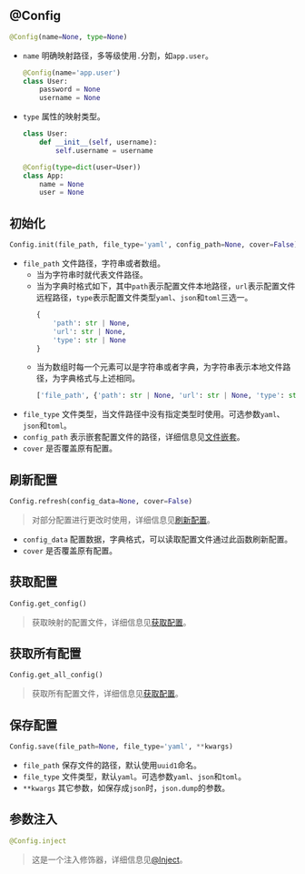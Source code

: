 ## @Config

```python
@Config(name=None, type=None)
```

+ `name` 明确映射路径，多等级使用`.`分割，如`app.user`。

    ```python
    @Config(name='app.user')
    class User:
        password = None
        username = None
    ```
+ `type` 属性的映射类型。

    ```python
    class User:
        def __init__(self, username):
            self.username = username

    @Config(type=dict(user=User))
    class App:
        name = None
        user = None
    ```

## 初始化

```python
Config.init(file_path, file_type='yaml', config_path=None, cover=False)
```

+ `file_path` 文件路径，字符串或者数组。
    + 当为字符串时就代表文件路径。
    + 当为字典时格式如下，其中`path`表示配置文件本地路径，`url`表示配置文件远程路径，`type`表示配置文件类型`yaml`、`json`和`toml`三选一。
        ```python
        {
            'path': str | None,
            'url': str | None,
            'type': str | None
        }
        ```
    + 当为数组时每一个元素可以是字符串或者字典，为字符串表示本地文件路径，为字典格式与上述相同。
        ```python
        ['file_path', {'path': str | None, 'url': str | None, 'type': str | None}, 'file_path']
        ```
+ `file_type` 文件类型，当文件路径中没有指定类型时使用。可选参数`yaml`、`json`和`toml`。
+ `config_path` 表示嵌套配置文件的路径，详细信息见[文件嵌套](./function_tutorial?id=文件嵌套)。
+ `cover` 是否覆盖原有配置。

## 刷新配置

```python
Config.refresh(config_data=None, cover=False)
```

> 对部分配置进行更改时使用，详细信息见[刷新配置](./function_tutorial?id=刷新配置)。

+ `config_data` 配置数据，字典格式，可以读取配置文件通过此函数刷新配置。
+ `cover` 是否覆盖原有配置。

## 获取配置

```python
Config.get_config()
```

> 获取映射的配置文件，详细信息见[获取配置](./function_tutorial?id=获取配置)。

## 获取所有配置

```python
Config.get_all_config()
```

> 获取所有配置文件，详细信息见[获取配置](./function_tutorial?id=获取配置)。

## 保存配置

```python
Config.save(file_path=None, file_type='yaml', **kwargs)
```

+ `file_path` 保存文件的路径，默认使用`uuid1`命名。
+ `file_type` 文件类型，默认`yaml`。可选参数`yaml`、`json`和`toml`。
+ `**kwargs` 其它参数，如保存成`json`时，`json.dump`的参数。

## 参数注入

```python
@Config.inject
```

> 这是一个注入修饰器，详细信息见[@Inject](./inject_tutorial.md)。
